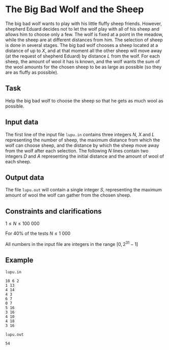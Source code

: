 # The Big Bad Wolf and the Sheep

The big bad wolf wants to play with his little fluffy sheep friends. However, shepherd Eduard decides not to let the wolf play with all of his sheep and allows him to choose only a few. The wolf is fixed at a point in the meadow, while the sheep are at different distances from him. The selection of sheep is done in several stages. The big bad wolf chooses a sheep located at a distance of up to $X$, and at that moment all the other sheep will move away (at the request of shepherd Eduard) by distance $L$ from the wolf. For each sheep, the amount of wool it has is known, and the wolf wants the sum of the wool amounts for the chosen sheep to be as large as possible (so they are as fluffy as possible).

## Task

Help the big bad wolf to choose the sheep so that he gets as much wool as possible.

## Input data

The first line of the input file `lupu.in` contains three integers $N$, $X$ and $L$ representing the number of sheep, the maximum distance from which the wolf can choose sheep, and the distance by which the sheep move away from the wolf after each selection. The following $N$ lines contain two integers $D$ and $A$ representing the initial distance and the amount of wool of each sheep.

## Output data

The file `lupu.out` will contain a single integer $S$, representing the maximum amount of wool the wolf can gather from the chosen sheep.

## Constraints and clarifications

$1 \leq N \leq 100\ 000$

For 40% of the tests $N \leq 1\ 000$

All numbers in the input file are integers in the range $[0, 2^{31}-1]$

## Example

`lupu.in`
```
10 6 2
1 13
4 14
4 3
6 7
0 7
5 16
3 16
4 10
4 18
3 16
```

`lupu.out`
```
54
```